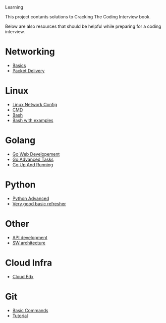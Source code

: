 Learning

This project contants solutions to Cracking The Coding Interview book.

Below are also resources that should be helpful while preparing for a coding interview.

# Networking
* [Basics](https://www.lynda.com/Windows-Server-tutorials/Foundations-Networking-Networking-Basics/408231-2.html)
* [Packet Delivery](https://www.lynda.com/iP-tutorials/Exploring-Packet-Delivery-Process/184146-2.html)

# Linux
* [Linux Network Config](https://www.lynda.com/Linux-tutorials/Linux-Network-Configuration/530434-2.html)
* [CMD](https://www.lynda.com/Linux-tutorials/Learn-Linux-Command-Line-Basics/435539-2.html)
* [Bash](https://www.lynda.com/Linux-tutorials/Linux-Bash-Shell-Scripts/504429-2.html?srchtrk=index%3a20%0alinktypeid%3a2%0aq%3alinux+command+line%0apage%3a1%0as%3arelevance%0asa%3atrue%0aproducttypeid%3a2)
* [Bash with examples](http://matt.might.net/articles/bash-by-example/)

# Golang
* [Go Web Developement](https://www.lynda.com/Go-tutorials/Go-Web-Development/516402-2.html?srchtrk=index%3a2%0alinktypeid%3a2%0aq%3agolang%0apage%3a1%0as%3arelevance%0asa%3atrue%0aproducttypeid%3a2#tab)
* [Go Advanced Tasks](https://www.lynda.com/Go-tutorials/Code-Clinic-Go/439416-2.html?srchtrk=index%3a6%0alinktypeid%3a2%0aq%3agolang%0apage%3a1%0as%3arelevance%0asa%3atrue%0aproducttypeid%3a2)
* [Go Up And Running](https://www.lynda.com/Go-tutorials/Up-Running-Go/412378-2.html?srchtrk=index%3a6%0alinktypeid%3a2%0aq%3agolang%0apage%3a2%0as%3arelevance%0asa%3atrue%0aproducttypeid%3a2)

# Python
* [Python Advanced](https://www.lynda.com/Python-tutorials/Code-Clinic-Python/163752-2.html)
* [Very good basic refresher](https://www.codementor.io/sheena/essential-python-interview-questions-du107ozr6)

# Other
* [API development](https://www.udacity.com/course/designing-restful-apis--ud388)
* [SW architecture](https://www.udacity.com/course/software-architecture-design--ud821)

# Cloud Infra
* [Cloud Edx](https://www.edx.org/course/introduction-cloud-infrastructure-linuxfoundationx-lfs151-x)

# Git
* [Basic Commands](https://www.siteground.com/tutorials/git/commands.htm)
* [Tutorial](https://www.lynda.com/Git-tutorials/Up-Running-Git-GitHub/409275-2.html?srchtrk=index%3a2%0alinktypeid%3a2%0aq%3agit%0apage%3a1%0as%3arelevance%0asa%3atrue%0aproducttypeid%3a2)
